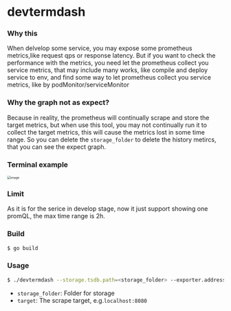 # devtermdash
### Why this

When delvelop some service, you may expose some prometheus metrics,like request qps or response latency. But if you want to check the performance with the metrics, you need let the prometheus collect you service metrics, that may include many works, like compile and deploy service to env, and find some way to let prometheus collect you service metrics, like by podMonitor/serviceMonitor

### Why the graph not as expect?

Because in reality, the prometheus will continually scrape and store the target metrics, but when use this tool, you may not continually run it to collect the target metrics, this will cause the metrics lost in some time range.
So you can delete the `storage_folder`  to delete the history metircs, that you can see the expect graph.

### Terminal example

<img src="https://img2024.cnblogs.com/blog/1334952/202406/1334952-20240629003052731-1182141947.png" alt="image" style="zoom:50%;" />

### Limit

As it is for the serice in develop stage, now it just support showing one promQL, the max time range is 2h.

### Build

```sh
$ go build
```

### Usage

```sh
$ ./devtermdash --storage.tsdb.path=<storage_folder> --exporter.address=<target>
```

- `storage_folder`: Folder for storage
- `target`: The scrape target, e.g.`localhost:8080`

### 
